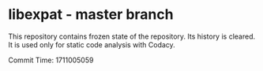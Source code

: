# libexpat - master branch

This repository contains frozen state of the repository.
Its history is cleared. It is used only for static code
analysis with Codacy.

Commit Time: 1711005059